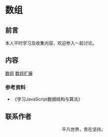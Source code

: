 # 数组

## 前言

本人平时学习及收集内容，欢迎参入一起讨论。

## 内容

[数组](./js/es5-array.html)
[数组扩展](./js/es6-array.html)

### 参考资料

- 《学习JavaScript数据结构与算法》

## 联系作者

<div align="center">
    <p>
        平凡世界，贵在坚持。
    </p>
    <img :src="$withBase('/about/contact.png')" />
</div>